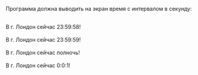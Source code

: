 Программа должна выводить на экран время с интервалом в секунду: 

<br>В г. Лондон сейчас 23:59:58!</br>
<br>В г. Лондон сейчас 23:59:59!</br>
<br>В г. Лондон сейчас полночь!</br>
<br>В г. Лондон сейчас 0:0:1!</br>
